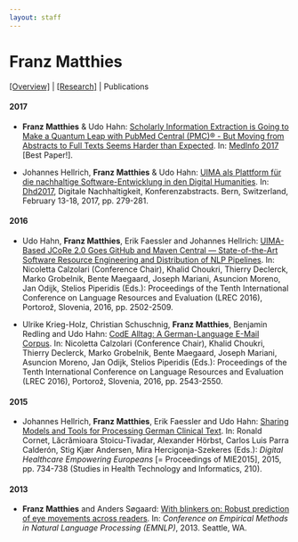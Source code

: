 ```yaml
---
layout: staff
---
```


# Franz Matthies

[[Overview]](https://julielab.github.io/staff/Matthies/Franz+Matthies.html) | 
[[Research]](https://julielab.github.io/staff/Matthies/research.html) | 
Publications

#### 2017
* **Franz Matthies** & Udo Hahn: <u>Scholarly Information Extraction is Going to Make a Quantum Leap with PubMed Central (PMC)® - But Moving from Abstracts to Full Texts Seems Harder than Expected</u>. In: [MedInfo 2017](http://medinfo2017.medmeeting.org/en) [Best Paper!].

* Johannes Hellrich, **Franz Matthies** & Udo Hahn: <u>UIMA als Plattform für die nachhaltige Software-Entwicklung in den Digital Humanities</u>. In: [Dhd2017](http://www.dhd2017.ch/), Digitale Nachhaltigkeit, Konferenzabstracts. Bern, Switzerland, February 13-18, 2017, pp. 279-281.

#### 2016
* Udo Hahn, **Franz Matthies**, Erik Faessler and Johannes Hellrich: [UIMA-Based JCoRe 2.0 Goes GitHub and Maven Central ― State-of-the-Art Software Resource Engineering and Distribution of NLP Pipelines](http://www.lrec-conf.org/proceedings/lrec2016/pdf/774_Paper.pdf). In: Nicoletta Calzolari (Conference Chair), Khalid Choukri, Thierry Declerck, Marko Grobelnik, Bente Maegaard, Joseph Mariani, Asuncion Moreno, Jan Odijk, Stelios Piperidis (Eds.): Proceedings of the Tenth International Conference on Language Resources and Evaluation (LREC 2016), Portorož, Slovenia, 2016, pp. 2502-2509.

* Ulrike Krieg-Holz, Christian Schuschnig, **Franz Matthies**, Benjamin Redling and Udo Hahn: [CodE Alltag: A German-Language E-Mail Corpus](http://www.lrec-conf.org/proceedings/lrec2016/pdf/1120_Paper.pdf). In: Nicoletta Calzolari (Conference Chair), Khalid Choukri, Thierry Declerck, Marko Grobelnik, Bente Maegaard, Joseph Mariani, Asuncion Moreno, Jan Odijk, Stelios Piperidis (Eds.): Proceedings of the Tenth International Conference on Language Resources and Evaluation (LREC 2016), Portorož, Slovenia, 2016, pp. 2543-2550.

#### 2015
* Johannes Hellrich, **Franz Matthies**, Erik Faessler and Udo Hahn: [Sharing Models and Tools for Processing German Clinical Text](http://ebooks.iospress.nl/volumearticle/39444). In: Ronald Cornet, Lăcrămioara Stoicu-Tivadar, Alexander Hörbst, Carlos Luis Parra Calderón, Stig Kjær Andersen, Mira Hercigonja-Szekeres (Eds.): *Digital Healthcare Empowering Europeans* [= Proceedings of MIE2015], 2015, pp. 734-738 (Studies in Health Technology and Informatics, 210).

#### 2013
* **Franz Matthies** and Anders Søgaard: [With blinkers on: Robust prediction of eye movements across readers](http://www.aclweb.org/anthology/D13-1075). In: *Conference on Empirical Methods in Natural Language Processing (EMNLP)*, 2013. Seattle, WA.
